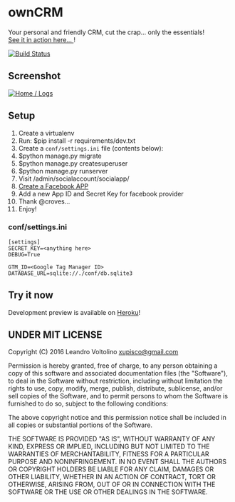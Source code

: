 # ownCRM 
Your personal and friendly CRM, cut the crap... only the essentials!  
[See it in action here... ](http://owncrm-dev.herokuapp.com)!

[![Build Status](https://travis-ci.org/xupisco/ownCRM.svg?branch=master)](https://travis-ci.org/xupisco/ownCRM)


## Screenshot
[![Home / Logs](http://i.imgur.com/MdnDs9j.png)](http://i.imgur.com/MdnDs9j.png)


## Setup

1. Create a virtualenv
2. Run: $pip install -r requirements/dev.txt
3. Create a ```conf/settings.ini``` file (contents below):
4. $python manage.py migrate
5. $python manage.py createsuperuser
6. $python manage.py runserver
7. Visit /admin/socialaccount/socialapp/
8. [Create a Facebook APP](https://developers.facebook.com/)
9. Add a new App ID and Secret Key for facebook provider
10. Thank @croves...
11. Enjoy!


### conf/settings.ini

```
[settings]
SECRET_KEY=<anything here>
DEBUG=True

GTM_ID=<Google Tag Manager ID>  
DATABASE_URL=sqlite://./conf/db.sqlite3
```


## Try it now

Development preview is available on [Heroku](http://owncrm-dev.herokuapp.com)!


## UNDER MIT LICENSE

Copyright (C) 2016 Leandro Voltolino <xupisco@gmail.com>

Permission is hereby granted, free of charge, to any person obtaining a copy of this software and associated documentation files (the "Software"), to deal in the Software without restriction, including without limitation the rights to use, copy, modify, merge, publish, distribute, sublicense, and/or sell copies of the Software, and to permit persons to whom the Software is furnished to do so, subject to the following conditions:

The above copyright notice and this permission notice shall be included in all copies or substantial portions of the Software.

THE SOFTWARE IS PROVIDED "AS IS", WITHOUT WARRANTY OF ANY KIND, EXPRESS OR IMPLIED, INCLUDING BUT NOT LIMITED TO THE WARRANTIES OF MERCHANTABILITY, FITNESS FOR A PARTICULAR PURPOSE AND NONINFRINGEMENT. IN NO EVENT SHALL THE AUTHORS OR COPYRIGHT HOLDERS BE LIABLE FOR ANY CLAIM, DAMAGES OR OTHER LIABILITY, WHETHER IN AN ACTION OF CONTRACT, TORT OR OTHERWISE, ARISING FROM, OUT OF OR IN CONNECTION WITH THE SOFTWARE OR THE USE OR OTHER DEALINGS IN THE SOFTWARE.
